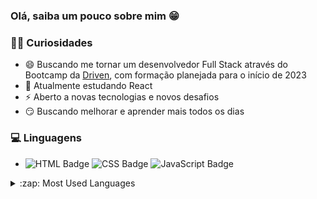 ### Olá, saiba um pouco sobre mim 😁

### 🙋‍♂️ Curiosidades

- 😄 Buscando me tornar um desenvolvedor Full Stack através do Bootcamp da [Driven], com formação planejada para o início de 2023
- 💬 Atualmente estudando React
- ⚡ Aberto a novas tecnologias e novos desafios
- 😏 Buscando melhorar e aprender mais todos os dias

### 💻 Linguagens

- ![HTML Badge](https://img.shields.io/badge/HTML5-E34F26?style=flat-square&logo=html5&logoColor=white)
![CSS Badge](https://img.shields.io/badge/CSS3-1572B6?style=flat-square&logo=css3&logoColor=white)
![JavaScript Badge](https://img.shields.io/badge/JavaScript-323330?style=flat-square&logo=javascript&logoColor=F7DF1E)

<details>
  <summary>:zap: Most Used Languages</summary>

<img align="left" alt="" src="https://github-readme-stats.vercel.app/api/top-langs/?username=Dsemedo&layout=compact&langs_count=4" />

</details>

[Driven]: https://www.linkedin.com/school/driven-education
